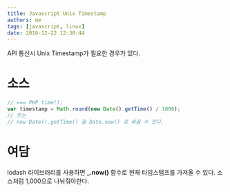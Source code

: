 ```yaml
---
title: Javascript Unix Timestamp
authors: me
tags: [javascript, linux]
date: 2016-12-22 12:30:44
---
```


API 통신시 Unix Timestamp가 필요한 경우가 있다.

# 소스

```js
// === PHP time();
var timestamp = Math.round(new Date().getTime() / 1000);
// 또는
// new Date().getTime() 을 Date.now() 로 바꿀 수 있다.
```

# 여담

lodash 라이브러리를 사용하면 **\_.now()** 함수로 현재 타임스탬프를 가져올 수 있다.
소스처럼 1,000으로 나눠줘야한다.
